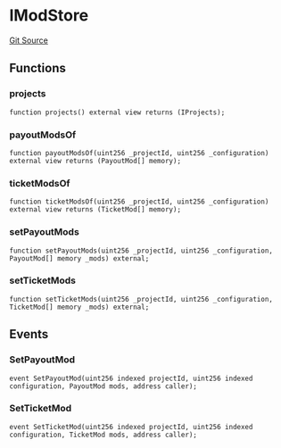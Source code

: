 # IModStore

[Git Source](https://github.com/jbx-protocol/juice-contracts-v1/blob/71fd42afb0ef0d51606019d9a17dcb746505efd5/contracts/interfaces/IModStore.sol)

## Functions

### projects

```solidity
function projects() external view returns (IProjects);
```

### payoutModsOf

```solidity
function payoutModsOf(uint256 _projectId, uint256 _configuration) external view returns (PayoutMod[] memory);
```

### ticketModsOf

```solidity
function ticketModsOf(uint256 _projectId, uint256 _configuration) external view returns (TicketMod[] memory);
```

### setPayoutMods

```solidity
function setPayoutMods(uint256 _projectId, uint256 _configuration, PayoutMod[] memory _mods) external;
```

### setTicketMods

```solidity
function setTicketMods(uint256 _projectId, uint256 _configuration, TicketMod[] memory _mods) external;
```

## Events

### SetPayoutMod

```solidity
event SetPayoutMod(uint256 indexed projectId, uint256 indexed configuration, PayoutMod mods, address caller);
```

### SetTicketMod

```solidity
event SetTicketMod(uint256 indexed projectId, uint256 indexed configuration, TicketMod mods, address caller);
```

